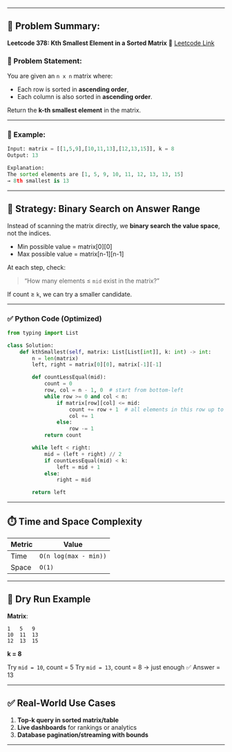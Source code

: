 
---

## 🧩 Problem Summary:

**Leetcode 378: Kth Smallest Element in a Sorted Matrix**
🔗 [Leetcode Link](https://leetcode.com/problems/kth-smallest-element-in-a-sorted-matrix)

### 🧠 Problem Statement:

You are given an `n x n` matrix where:

* Each row is sorted in **ascending order**,
* Each column is also sorted in **ascending order**.

Return the **k-th smallest element** in the matrix.

---

### 📌 Example:

```python
Input: matrix = [[1,5,9],[10,11,13],[12,13,15]], k = 8  
Output: 13

Explanation:
The sorted elements are [1, 5, 9, 10, 11, 12, 13, 13, 15]
→ 8th smallest is 13
```

---

## 🚀 Strategy: Binary Search on Answer Range

Instead of scanning the matrix directly, we **binary search the value space**, not the indices.

* Min possible value = matrix\[0]\[0]
* Max possible value = matrix\[n-1]\[n-1]

At each step, check:

> “How many elements ≤ `mid` exist in the matrix?”

If count ≥ `k`, we can try a smaller candidate.

---

### ✅ Python Code (Optimized)

```python
from typing import List

class Solution:
    def kthSmallest(self, matrix: List[List[int]], k: int) -> int:
        n = len(matrix)
        left, right = matrix[0][0], matrix[-1][-1]

        def countLessEqual(mid):
            count = 0
            row, col = n - 1, 0  # start from bottom-left
            while row >= 0 and col < n:
                if matrix[row][col] <= mid:
                    count += row + 1  # all elements in this row up to current
                    col += 1
                else:
                    row -= 1
            return count

        while left < right:
            mid = (left + right) // 2
            if countLessEqual(mid) < k:
                left = mid + 1
            else:
                right = mid

        return left
```

---

## ⏱️ Time and Space Complexity

| Metric | Value                 |
| ------ | --------------------- |
| Time   | `O(n log(max - min))` |
| Space  | `O(1)`                |

---

## 🔁 Dry Run Example

**Matrix**:

```
1   5   9  
10  11  13  
12  13  15
```

**k = 8**

Try `mid = 10`, count = 5
Try `mid = 13`, count = 8 → just enough ✅
Answer = 13

---

## ✅ Real-World Use Cases

1. **Top-k query in sorted matrix/table**
2. **Live dashboards** for rankings or analytics
3. **Database pagination/streaming with bounds**

---
